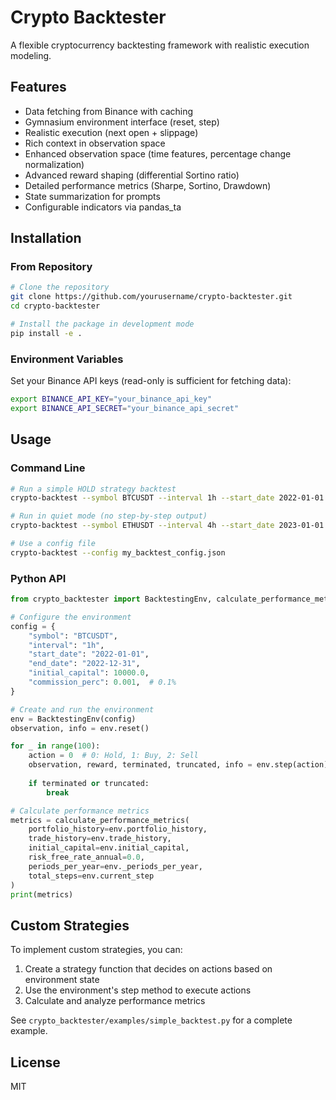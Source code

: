 # Crypto Backtester

A flexible cryptocurrency backtesting framework with realistic execution modeling.

## Features

- Data fetching from Binance with caching
- Gymnasium environment interface (reset, step)
- Realistic execution (next open + slippage)
- Rich context in observation space
- Enhanced observation space (time features, percentage change normalization)
- Advanced reward shaping (differential Sortino ratio)
- Detailed performance metrics (Sharpe, Sortino, Drawdown)
- State summarization for prompts
- Configurable indicators via pandas_ta

## Installation

### From Repository

```bash
# Clone the repository
git clone https://github.com/yourusername/crypto-backtester.git
cd crypto-backtester

# Install the package in development mode
pip install -e .
```

### Environment Variables

Set your Binance API keys (read-only is sufficient for fetching data):

```bash
export BINANCE_API_KEY="your_binance_api_key"
export BINANCE_API_SECRET="your_binance_api_secret"
```

## Usage

### Command Line

```bash
# Run a simple HOLD strategy backtest
crypto-backtest --symbol BTCUSDT --interval 1h --start_date 2022-01-01 --end_date 2022-12-31 --capital 10000

# Run in quiet mode (no step-by-step output)
crypto-backtest --symbol ETHUSDT --interval 4h --start_date 2023-01-01 --end_date 2023-06-30 --quiet

# Use a config file
crypto-backtest --config my_backtest_config.json
```

### Python API

```python
from crypto_backtester import BacktestingEnv, calculate_performance_metrics

# Configure the environment
config = {
    "symbol": "BTCUSDT",
    "interval": "1h",
    "start_date": "2022-01-01",
    "end_date": "2022-12-31",
    "initial_capital": 10000.0,
    "commission_perc": 0.001,  # 0.1%
}

# Create and run the environment
env = BacktestingEnv(config)
observation, info = env.reset()

for _ in range(100):
    action = 0  # 0: Hold, 1: Buy, 2: Sell
    observation, reward, terminated, truncated, info = env.step(action)
    
    if terminated or truncated:
        break

# Calculate performance metrics
metrics = calculate_performance_metrics(
    portfolio_history=env.portfolio_history,
    trade_history=env.trade_history,
    initial_capital=env.initial_capital,
    risk_free_rate_annual=0.0,
    periods_per_year=env._periods_per_year,
    total_steps=env.current_step
)
print(metrics)
```

## Custom Strategies

To implement custom strategies, you can:

1. Create a strategy function that decides on actions based on environment state
2. Use the environment's step method to execute actions
3. Calculate and analyze performance metrics

See `crypto_backtester/examples/simple_backtest.py` for a complete example.

## License

MIT 